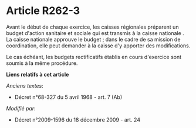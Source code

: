 # Article R262-3

Avant le début de chaque exercice, les caisses régionales préparent un budget d'action sanitaire et sociale qui est transmis
à la caisse nationale      . La caisse nationale approuve le budget ; dans le cadre de sa mission de coordination, elle peut
demander à la caisse d'y apporter des modifications. 

Le cas échéant, les budgets rectificatifs établis en cours d'exercice sont soumis à la même procédure.

**Liens relatifs à cet article**

_Anciens textes_:

  - Décret n°68-327 du 5 avril 1968 - art. 7 (Ab)

_Modifié par_:

  - Décret n°2009-1596 du 18 décembre 2009 - art. 24
